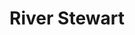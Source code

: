 ---
title: River Stewart
permalink: /stories/river-stewart
layout: oralHistory
group: Story Finder
---